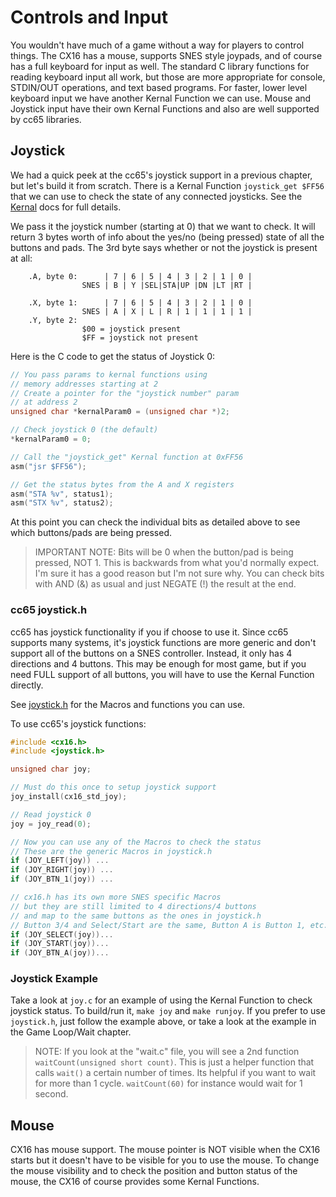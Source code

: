 # Controls and Input
You wouldn't have much of a game without a way for players to control things. The CX16 has a mouse, supports SNES style joypads, and of course has a full keyboard for input as well. The standard C library functions for reading keyboard input all work, but those are more appropriate for console, STDIN/OUT operations, and text based programs. For faster, lower level keyboard input we have another Kernal Function we can use. Mouse and Joystick input have their own Kernal Functions and also are well supported by cc65 libraries.

## Joystick
We had a quick peek at the cc65's joystick support in a previous chapter, but let's build it from scratch. There is a Kernal Function `joystick_get $FF56` that we can use to check the state of any connected joysticks. See the [Kernal](https://github.com/X16Community/x16-docs/blob/master/X16%20Reference%20-%2004%20-%20KERNAL.md#function-name-joystick_get) docs for full details.

We pass it the joystick number (starting at 0) that we want to check. It will return 3 bytes worth of info about the yes/no (being pressed) state of all the buttons and pads. The 3rd byte says whether or not the joystick is present at all:

```
    .A, byte 0:      | 7 | 6 | 5 | 4 | 3 | 2 | 1 | 0 |
                SNES | B | Y |SEL|STA|UP |DN |LT |RT |

    .X, byte 1:      | 7 | 6 | 5 | 4 | 3 | 2 | 1 | 0 |
                SNES | A | X | L | R | 1 | 1 | 1 | 1 |
    .Y, byte 2:
                $00 = joystick present
                $FF = joystick not present
```

Here is the C code to get the status of Joystick 0:

```C
// You pass params to kernal functions using
// memory addresses starting at 2
// Create a pointer for the "joystick number" param
// at address 2
unsigned char *kernalParam0 = (unsigned char *)2;

// Check joystick 0 (the default)
*kernalParam0 = 0;

// Call the "joystick_get" Kernal function at 0xFF56
asm("jsr $FF56");

// Get the status bytes from the A and X registers
asm("STA %v", status1);
asm("STX %v", status2);

```

At this point you can check the individual bits as detailed above to see which buttons/pads are being pressed.

>IMPORTANT NOTE: Bits will be 0 when the button/pad is being pressed, NOT 1. This is backwards from what you'd normally expect. I'm sure it has a good reason but I'm not sure why. You can check bits with AND (&) as usual and just NEGATE (!) the result at the end.

### cc65 joystick.h
cc65 has joystick functionality if you if choose to use it. Since cc65 supports many systems, it's joystick functions are more generic and don't support all of the buttons on a SNES controller. Instead, it only has 4 directions and 4 buttons. This may be enough for most game, but if you need FULL support of all buttons, you will have to use the Kernal Function directly.

See [joystick.h](https://github.com/cc65/cc65/blob/master/include/joystick.h) for the Macros and functions you can use.

To use cc65's joystick functions:

```C
#include <cx16.h>
#include <joystick.h>

unsigned char joy;

// Must do this once to setup joystick support
joy_install(cx16_std_joy);

// Read joystick 0
joy = joy_read(0);

// Now you can use any of the Macros to check the status
// These are the generic Macros in joystick.h
if (JOY_LEFT(joy)) ...
if (JOY_RIGHT(joy)) ...
if (JOY_BTN_1(joy)) ...

// cx16.h has its own more SNES specific Macros
// but they are still limited to 4 directions/4 buttons
// and map to the same buttons as the ones in joystick.h
// Button 3/4 and Select/Start are the same, Button A is Button 1, etc.
if (JOY_SELECT(joy))...
if (JOY_START(joy))...
if (JOY_BTN_A(joy))...
```

### Joystick Example
Take a look at `joy.c` for an example of using the Kernal Function to check joystick status. To build/run it, `make joy` and `make runjoy`. If you prefer to use `joystick.h`, just follow the example above, or take a look at the example in the Game Loop/Wait chapter.

>NOTE: If you look at the "wait.c" file, you will see a 2nd function `waitCount(unsigned short count)`. This is just a helper function that calls `wait()` a certain number of times. Its helpful if you want to wait for more than 1 cycle. `waitCount(60)` for instance would wait for 1 second.

## Mouse
CX16 has mouse support. The mouse pointer is NOT visible when the CX16 starts but it doesn't have to be visible for you to use the mouse. To change the mouse visibility and to check the position and button status of the mouse, the CX16 of course provides some Kernal Functions.

